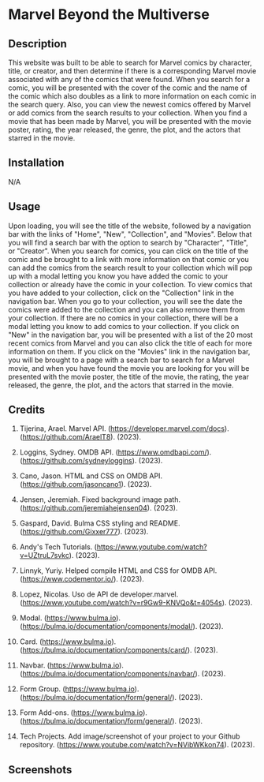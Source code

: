 # Marvel Beyond the Multiverse

## Description

This website was built to be able to search for Marvel comics by character, title, or creator, and then determine if there is a corresponding Marvel movie associated with any of the comics that were found. When you search for a comic, you will be presented with the cover of the comic and the name of the comic which also doubles as a link to more information on each comic in the search query. Also, you can view the newest comics offered by Marvel or add comics from the search results to your collection. When you find a movie that has been made by Marvel, you will be presented with the movie poster, rating, the year released, the genre, the plot, and the actors that starred in the movie.

## Installation

N/A

## Usage

Upon loading, you will see the title of the website, followed by a navigation bar with the links of "Home", "New", "Collection", and "Movies". Below that you will find a search bar with the option to search by "Character", "Title", or "Creator". When you search for comics, you can click on the title of the comic and be brought to a link with more information on that comic or you can add the comics from the search result to your collection which will pop up with a modal letting you know you have added the comic to your collection or already have the comic in your collection. To view comics that you have added to your collection, click on the "Collection" link in the navigation bar. When you go to your collection, you will see the date the comics were added to the collection and you can also remove them from your collection. If there are no comics in your collection, there will be a modal letting you know to add comics to your collection. If you click on "New" in the navigation bar, you will be presented with a list of the 20 most recent comics from Marvel and you can also click the title of each for more information on them. If you click on the "Movies" link in the navigation bar, you will be brought to a page with a search bar to search for a Marvel movie, and when you have found the movie you are looking for you will be presented with the movie poster, the title of the movie, the rating, the year released, the genre, the plot, and the actors that starred in the movie.

## Credits

1. Tijerina, Arael. Marvel API. (https://developer.marvel.com/docs). (https://github.com/AraelT8). (2023).

2. Loggins, Sydney. OMDB API. (https://www.omdbapi.com/). (https://github.com/sydneyloggins). (2023).

3. Cano, Jason. HTML and CSS on OMDB API. (https://github.com/jasoncano1). (2023).

4. Jensen, Jeremiah. Fixed background image path. (https://github.com/jeremiahejensen04). (2023).

5. Gaspard, David. Bulma CSS styling and README. (https://github.com/Gixxer777). (2023).

6. Andy's Tech Tutorials. (https://www.youtube.com/watch?v=UZtruL7svkc). (2023).

7. Linnyk, Yuriy. Helped compile HTML and CSS for OMDB API. (https://www.codementor.io/). (2023).

8. Lopez, Nicolas. Uso de API de developer.marvel. (https://www.youtube.com/watch?v=r9Gw9-KNVQo&t=4054s). (2023).

9. Modal. (https://www.bulma.io). (https://bulma.io/documentation/components/modal/). (2023).

10. Card. (https://www.bulma.io). (https://bulma.io/documentation/components/card/). (2023).

11. Navbar. (https://www.bulma.io). (https://bulma.io/documentation/components/navbar/). (2023).

12. Form Group. (https://www.bulma.io). (https://bulma.io/documentation/form/general/). (2023).

13. Form Add-ons. (https://www.bulma.io). (https://bulma.io/documentation/form/general/). (2023).

14. Tech Projects. Add image/screenshot of your project to your Github repository. (https://www.youtube.com/watch?v=NVibWKkon74). (2023).

## Screenshots
